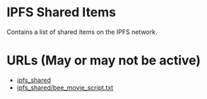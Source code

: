 # IPFS Shared Items
Contains a list of shared items on the IPFS network.

# URLs (May or may not be active)
- [ipfs_shared](https://ipfs.io/ipfs/QmPp2am4wyd5Gqy16oaZGz7yHwUXnVcsBbSSiVxo9gsMJ3)
- [ipfs_shared/bee_movie_script.txt](https://ipfs.io/ipfs/QmRKqVdnhjA78i8GVwMiMwPg4seBmJoaHyQ9mkMWiKN9ri)
